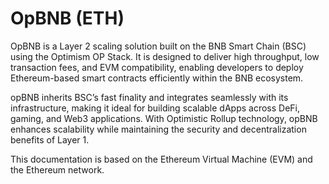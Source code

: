 # OpBNB (ETH)

OpBNB is a Layer 2 scaling solution built on the BNB Smart Chain (BSC) using the Optimism OP Stack. It is designed to deliver high throughput, low transaction fees, and EVM compatibility, enabling developers to deploy Ethereum-based smart contracts efficiently within the BNB ecosystem.

opBNB inherits BSC’s fast finality and integrates seamlessly with its infrastructure, making it ideal for building scalable dApps across DeFi, gaming, and Web3 applications. With Optimistic Rollup technology, opBNB enhances scalability while maintaining the security and decentralization benefits of Layer 1.

This documentation is based on the Ethereum Virtual Machine (EVM) and the Ethereum network.

<!--@include: ./_evm.md-->

